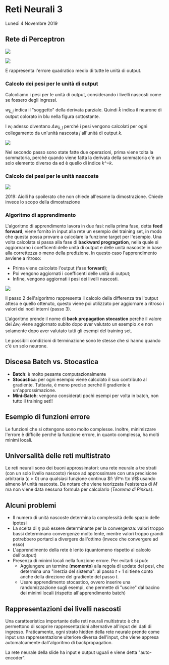 # Reti Neurali 3
Lunedì 4 Novembre 2019

## Rete di Perceptron

![](./immagini/l10-rete.png)

![](./immagini/l10-rete-parametri.png)

E rappresenta l'errore quadratico medio di tutte le unità di output.

### Calcolo dei pesi per le unità di output

Calcoliamo i pesi per le unità di output, considerando i livelli nascosti come se fossero degli ingressi.

$w_{\hat{k},\hat{j}}$ indica il "soggetto" della derivata parziale. Quindi $\hat{k}$ indica il neurone di output colorato in blu nella figura sottostante.

I $w_i$ adesso diventano $\Delta w_{\hat{k},\hat{j}}$ perché i pesi vengono calcolati per ogni collegamento da un'unità nascosta $j$ all'unità di output $k$.

![](./immagini/l10-rete-output.png)

Nel secondo passo sono state fatte due operazioni, prima viene tolta la sommatoria, perché quando viene fatta la derivata della sommatoria c'è un solo elemento diverso da ed è quello di indice *k^=k*.

### Calcolo dei pesi per le unità nascoste

![](./immagini/l10-rete-input.png)

2019: Aiolli ha spoilerato che non chiede all'esame la dimostrazione. Chiede invece lo scopo della dimostrazione

### Algoritmo di apprendimento

L'algoritmo di apprendimento lavora in due fasi: nella prima fase, detta **feed forward**, viene fornito in input alla rete un esempio del training set, in modo che questa possa provare a calcolare la funzione target per l'esempio. Una volta calcolata si passa alla fase di **backward progragation**, nella quale si aggiornarno i coefficenti delle unità di output e delle unità nascoste in base alla correttezza o meno della predizione. In questo caso l'apprendimento avviene a ritroso:
- Prima viene calcolato l'output (fase __forward__);
- Poi vengono aggiornati i coefficenti delle unità di output;
- Infine, vengono aggiornati i pesi dei livelli nascosti.

![](./immagini/l10-apprendimento-rete.png)

Il passo 2 dell'algoritmo rappresenta il calcolo della differenza tra l'output atteso e quello ottenuto, questo viene poi utilizzato per aggiornare a ritroso i valori dei nodi interni (passo 3).

L'algoritmo prende il nome di **back propagation stocastico** perché il valore dei $\Delta w_i$ viene aggiornato subito dopo aver valutato un esempio *x* e non solamente dopo aver valutato tutti gli esempi del training set.

Le possibili condizioni di terminazione sono le stesse che si hanno quando c'è un solo neurone.

## Discesa Batch vs. Stocastica
- __Batch__: è molto pesante computazionalmente
- __Stocastica__: per ogni esempio viene calcolato il suo contributo al gradiente. Tuttavia, è meno preciso perché il gradiente è un'approssimazione.
- __Mini-Batch__: vengono considerati pochi esempi per volta in batch, non tutto il training set!!

## Esempio di funzioni errore
Le funzioni che si ottengono sono molto complesse. Inoltre, minimizzare l'errore è difficile perché la funzione errore, in quanto complessa, ha molti minimi locali.

## Universalità delle reti multistrato
Le reti neurali sono dei buoni approssimatori: una rete neurale a tre strati (con un solo livello nascosto) riesce ad approssimare con una precisione arbitraria ($\epsilon > 0$) una qualsiasi funzione continua $f: \R^n \to \R$ usando almeno $M$ unità nascoste. Da notare che viene teorizzata l'esistenza di $M$ ma non viene data nessuna formula per calcolarlo (_Teorema di Pinkus_).

## Alcuni problemi
- Il numero di unità nascoste determina la complessità dello spazio delle ipotesi
- La scelta di $\eta$ può essere determinante per la convergenza: valori troppo bassi determinano convergenze molto lente, mentre valori troppo grandi potrebbero portarci a divergere dall'ottimo (invece che convergere ad esso)
- L'apprendimento della rete è lento (quantomeno rispetto al calcolo dell'output)
- Presenza di minimi locali nella funzione errore. Per evitarli si può:
    - Aggiungere un termine (__momento__) alla regola di update dei pesi, che determina una "inerzia del sistema": al passo $t+1$ si tiene conto anche della direzione del gradiente del passo $t$.
    - Usare apprendimento stocastico, ovvero inserire una randomizzazione sugli esempi, che permette di "uscire" dal bacino dei minimi locali (rispetto all'apprendimento batch)

## Rappresentazioni dei livelli nascosti
Una caratteeristica importante delle reti neurali multistrato è che permettono di scoprire rappresentazioni alternative all'input dei dati di ingresso. Praticamente, ogni strato hidden della rete neurale prende come input una rappresentazione ulteriore diversa dell'input, che viene appresa automatcamente dall'algoritmo di backpropagation.

La rete neurale della slide ha input e output uguali e viene detta "auto-encoder".